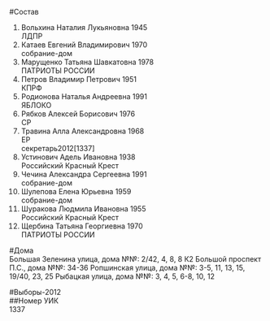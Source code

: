#Состав  
1. Вольхина Наталия Лукьяновна 1945  
    ЛДПР  
2. Катаев Евгений Владимирович 1970  
    собрание-дом  
3. Марущенко Татьяна Шавкатовна 1978  
    ПАТРИОТЫ РОССИИ  
4. Петров Владимир Петрович 1951  
    КПРФ  
5. Родионова Наталья Андреевна 1991  
    ЯБЛОКО  
6. Рябков Алексей Борисович 1976  
    СР  
7. Травина Алла Александровна 1968  
    ЕР  
    секретарь2012[1337]  
8. Устинович Адель Ивановна 1938  
    Российский Красный Крест  
9. Чечина Александра Сергеевна 1991  
    собрание-дом  
10. Шулепова Елена Юрьевна 1959  
    собрание-дом  
11. Шуракова Людмила Ивановна 1955  
    Российский Красный Крест  
12. Щербина Татьяна Георгиевна 1970  
    ПАТРИОТЫ РОССИИ  
  
#Дома  
Большая Зеленина улица, дома №№: 2/42, 4, 8, 8 К2 Большой проспект П.С., дома №№: 34-36 Ропшинская улица, дома №№: 3-5, 11, 13, 15, 19/40, 23, 25 Рыбацкая улица, дома №№: 3, 4, 5, 6-8, 10, 12  
  
#Выборы-2012  
##Номер УИК  
1337  

